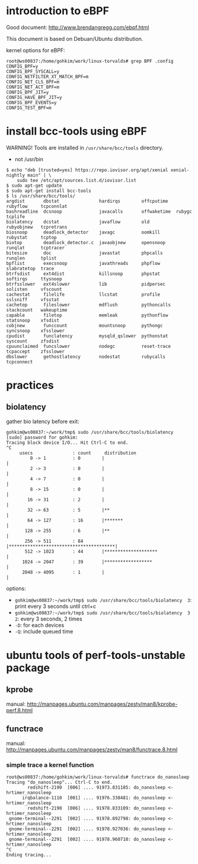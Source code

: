 # introduction to eBPF

Good document: http://www.brendangregg.com/ebpf.html

This document is based on Debuan/Ubuntu distribution.

kernel options for eBPF:
```
root@ws00837:/home/gohkim/work/linux-torvalds# grep BPF .config
CONFIG_BPF=y
CONFIG_BPF_SYSCALL=y
CONFIG_NETFILTER_XT_MATCH_BPF=m
CONFIG_NET_CLS_BPF=m
CONFIG_NET_ACT_BPF=m
CONFIG_BPF_JIT=y
CONFIG_HAVE_BPF_JIT=y
CONFIG_BPF_EVENTS=y
CONFIG_TEST_BPF=m
```

# install bcc-tools using eBPF

WARNING! Tools are installed in ``/usr/share/bcc/tools`` directory.
* not /usr/bin
```
$ echo "deb [trusted=yes] https://repo.iovisor.org/apt/xenial xenial-nightly main" | \
    sudo tee /etc/apt/sources.list.d/iovisor.list
$ sudo apt-get update
$ sudo apt-get install bcc-tools
$ ls /usr/share/bcc/tools/
argdist       dbstat               hardirqs        offcputime   rubyflow     tcpconnlat
bashreadline  dcsnoop              javacalls       offwaketime  rubygc       tcplife
biolatency    dcstat               javaflow        old          rubyobjnew   tcpretrans
biosnoop      deadlock_detector    javagc          oomkill      rubystat     tcptop
biotop        deadlock_detector.c  javaobjnew      opensnoop    runqlat      tcptracer
bitesize      doc                  javastat        phpcalls     runqlen      tplist
bpflist       execsnoop            javathreads     phpflow      slabratetop  trace
btrfsdist     ext4dist             killsnoop       phpstat      softirqs     ttysnoop
btrfsslower   ext4slower           lib             pidpersec    solisten     vfscount
cachestat     filelife             llcstat         profile      sslsniff     vfsstat
cachetop      fileslower           mdflush         pythoncalls  stackcount   wakeuptime
capable       filetop              memleak         pythonflow   statsnoop    xfsdist
cobjnew       funccount            mountsnoop      pythongc     syncsnoop    xfsslower
cpudist       funclatency          mysqld_qslower  pythonstat   syscount     zfsdist
cpuunclaimed  funcslower           nodegc          reset-trace  tcpaccept    zfsslower
dbslower      gethostlatency       nodestat        rubycalls    tcpconnect
```

# practices

## biolatency

gather bio latency before exit:
```
gohkim@ws00837:~/work/tmp$ sudo /usr/share/bcc/tools/biolatency 
[sudo] password for gohkim: 
Tracing block device I/O... Hit Ctrl-C to end.
^C
     usecs               : count     distribution
         0 -> 1          : 0        |                                        |
         2 -> 3          : 0        |                                        |
         4 -> 7          : 0        |                                        |
         8 -> 15         : 0        |                                        |
        16 -> 31         : 2        |                                        |
        32 -> 63         : 5        |**                                      |
        64 -> 127        : 16       |*******                                 |
       128 -> 255        : 6        |**                                      |
       256 -> 511        : 84       |****************************************|
       512 -> 1023       : 44       |********************                    |
      1024 -> 2047       : 39       |******************                      |
      2048 -> 4095       : 1        |                                        |
```

options:
* ``gohkim@ws00837:~/work/tmp$ sudo /usr/share/bcc/tools/biolatency  3``: print every 3 seconds until ctrl+c
* ``gohkim@ws00837:~/work/tmp$ sudo /usr/share/bcc/tools/biolatency  3 2``: every 3 seconds, 2 times
* ``-D``: for each devices
* ``-Q``: include queued time


# ubuntu tools of perf-tools-unstable package

## kprobe

manual: http://manpages.ubuntu.com/manpages/zesty/man8/kprobe-perf.8.html


## functrace

manual: http://manpages.ubuntu.com/manpages/zesty/man8/functrace.8.html

### simple trace a kernel function

```
root@ws00837:/home/gohkim/work/linux-torvalds# functrace do_nanosleep
Tracing "do_nanosleep"... Ctrl-C to end.
        redshift-2190  [006] .... 91973.831185: do_nanosleep <-hrtimer_nanosleep
      irqbalance-1110  [001] .... 91976.338481: do_nanosleep <-hrtimer_nanosleep
        redshift-2190  [006] .... 91978.833109: do_nanosleep <-hrtimer_nanosleep
 gnome-terminal--2291  [002] .... 91978.892798: do_nanosleep <-hrtimer_nanosleep
 gnome-terminal--2291  [002] .... 91978.927036: do_nanosleep <-hrtimer_nanosleep
 gnome-terminal--2291  [002] .... 91978.960710: do_nanosleep <-hrtimer_nanosleep
^C
Ending tracing...
```

## 
